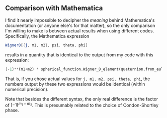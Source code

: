 ## Comparison with Mathematica

I find it nearly impossible to decipher the *meaning* behind Mathematica's documentation (or anyone
else's for that matter), so the only comparison I'm willing to make is between actual results when
using different codes.  Specifically, the Mathematica expression

```mathematica
WignerD[{j, m1, m2}, psi, theta, phi]
```

results in a quantity that is identical to the output from my code with this expression:

```python
(-1)**(m1+m2) * spherical_function.Wigner_D_element(quaternion.from_euler_angles(psi, theta, phi), j, m1, m2)
```

That is, if you chose actual values for `j, m1, m2, psi, theta, phi`, the numbers output by these
two expressions would be identical (within numerical precision).

Note that besides the different syntax, the only real difference is the factor of $(-1)^{m_1+m_2}$.
This is presumably related to the choice of Condon-Shortley phase.
